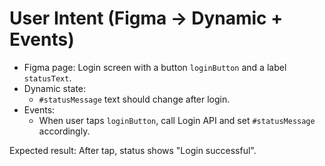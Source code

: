 # User Intent (Figma → Dynamic + Events)

- Figma page: Login screen with a button `loginButton` and a label `statusText`.
- Dynamic state:
  - `#statusMessage` text should change after login.
- Events:
  - When user taps `loginButton`, call Login API and set `#statusMessage` accordingly.

Expected result: After tap, status shows "Login successful".
